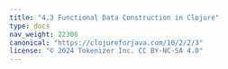 ```yaml
---
title: "4.3 Functional Data Construction in Clojure"
type: docs
nav_weight: 22300
canonical: "https://clojureforjava.com/10/2/2/3"
license: "© 2024 Tokenizer Inc. CC BY-NC-SA 4.0"
---
```

